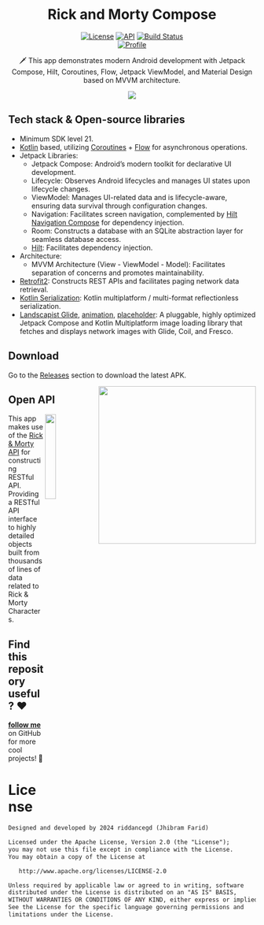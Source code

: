 <h1 align="center">Rick and Morty Compose</h1>

<p align="center">
  <a href="https://opensource.org/licenses/Apache-2.0"><img alt="License" src="https://img.shields.io/badge/License-Apache%202.0-blue.svg"/></a>
  <a href="https://android-arsenal.com/api?level=21"><img alt="API" src="https://img.shields.io/badge/API-21%2B-brightgreen.svg?style=flat"/></a>
  <a href=""><img alt="Build Status" src="https://github.com/skydoves/pokedex-compose/workflows/Android%20CI/badge.svg"/></a> <br>
  <a href="https://github.com/riddancegd"><img alt="Profile" src="https://img.shields.io/badge/Github-riddancegd-4574e0?logo=github"/></a> 
</p>

<p align="center">  
🗡️ This app demonstrates modern Android development with Jetpack Compose, Hilt, Coroutines, Flow, Jetpack ViewModel, and Material Design based on MVVM architecture.
</p>

<p align="center">
<img src="preview/preview.gif"/>
</p>

## Tech stack & Open-source libraries
- Minimum SDK level 21.
- [Kotlin](https://kotlinlang.org/) based, utilizing [Coroutines](https://github.com/Kotlin/kotlinx.coroutines) + [Flow](https://kotlin.github.io/kotlinx.coroutines/kotlinx-coroutines-core/kotlinx.coroutines.flow/) for asynchronous operations.
- Jetpack Libraries:
  - Jetpack Compose: Android’s modern toolkit for declarative UI development.
  - Lifecycle: Observes Android lifecycles and manages UI states upon lifecycle changes.
  - ViewModel: Manages UI-related data and is lifecycle-aware, ensuring data survival through configuration changes.
  - Navigation: Facilitates screen navigation, complemented by [Hilt Navigation Compose](https://developer.android.com/jetpack/compose/libraries#hilt) for dependency injection.
  - Room: Constructs a database with an SQLite abstraction layer for seamless database access.
  - [Hilt](https://dagger.dev/hilt/): Facilitates dependency injection.
- Architecture:
  - MVVM Architecture (View - ViewModel - Model): Facilitates separation of concerns and promotes maintainability.
- [Retrofit2](https://github.com/square/retrofit): Constructs REST APIs and facilitates paging network data retrieval.
- [Kotlin Serialization](https://github.com/Kotlin/kotlinx.serialization): Kotlin multiplatform / multi-format reflectionless serialization.
- [Landscapist Glide](https://github.com/skydoves/landscapist#glide), [animation](https://github.com/skydoves/landscapist#animation), [placeholder](https://github.com/skydoves/landscapist#placeholder): A pluggable, highly optimized Jetpack Compose and Kotlin Multiplatform image loading library that fetches and displays network images with Glide, Coil, and Fresco.

## Download
Go to the [Releases](https://github.com/riddancegd/rickandmorty-compose/releases) section to download the latest APK.

<img src="previews/preview.gif" align="right" width="320"/>

## Open API

<img src="https://res.cloudinary.com/dtbfspso5/image/upload/v1651778966/rick%20and%20morty/Rick-And-Morty-Logo_rdwvrn.png" align="right" width="21%"/>

This app makes use of the [Rick & Morty API](https://rickandmortyapi.com/) for constructing RESTful API.<br>
Providing a RESTful API interface to highly detailed objects built from thousands of lines of data related to Rick & Morty Characters.

## Find this repository useful? :heart:
__[follow me](https://github.com/riddancegd)__ on GitHub for more cool projects! 🐉

# License
```xml
Designed and developed by 2024 riddancegd (Jhibram Farid)

Licensed under the Apache License, Version 2.0 (the "License");
you may not use this file except in compliance with the License.
You may obtain a copy of the License at

   http://www.apache.org/licenses/LICENSE-2.0

Unless required by applicable law or agreed to in writing, software
distributed under the License is distributed on an "AS IS" BASIS,
WITHOUT WARRANTIES OR CONDITIONS OF ANY KIND, either express or implied.
See the License for the specific language governing permissions and
limitations under the License.
```
